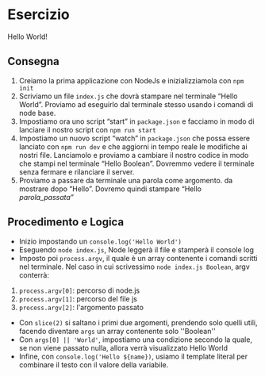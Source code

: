 Esercizio 
===
Hello World!
## Consegna

1. Creiamo la prima applicazione con NodeJs e inizializziamola con `npm init`
2. Scriviamo un file `index.js` che dovrà stampare nel terminale “Hello World”. Proviamo ad eseguirlo dal terminale stesso usando i comandi di node base.
3. Impostiamo ora uno script “start” in `package.json` e facciamo in modo di lanciare il nostro script con `npm run start`
4. Impostiamo un nuovo script “watch” in `package.json` che possa essere lanciato con `npm run dev` e che aggiorni in tempo reale le modifiche ai nostri file. Lanciamolo e proviamo a cambiare il nostro codice in modo che stampi nel terminale “Hello Boolean”. Dovremmo vedere il terminale senza fermare e rilanciare il server.
5. Proviamo a passare da terminale una parola come argomento. da mostrare dopo “Hello”. Dovremo quindi stampare “Hello *parola_passata”*

## Procedimento e Logica

- Inizio impostando un `console.log('Hello World')`
- Eseguendo `node index.js`, Node leggerà il file e stamperà il console log
- Imposto poi `process.argv`, il quale è un array contenente i comandi scritti nel terminale. Nel caso in cui scrivessimo `node index.js Boolean`, argv conterrà: 

1. `process.argv[0]`: percorso di node.js
2. `process.argv[1]`: percorso del file js
3. `process.argv[2]`: l'argomento passato

- Con `slice(2)` si saltano i primi due argomenti, prendendo solo quelli utili, facendo diventare `args` un array contenente solo ''Boolean''
- Con `args[0] || 'World'`, impostiamo una condizione secondo la quale, se non viene passato nulla, allora verrà visualizzato Hello World
- Infine, con `console.log('Hello ${name})`, usiamo il template literal per combinare il testo con il valore della variabile.